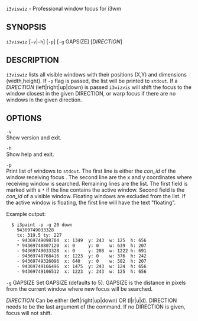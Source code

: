 

`i3viswiz` - Professional window focus for i3wm

SYNOPSIS
--------

`i3viswiz` [`-v`|`-h`] [`-p`] [`-g` GAPSIZE] [*DIRECTION*]

DESCRIPTION
-----------

`i3viswiz` lists all visible windows with their positions (X,Y) and
dimensions (width,height). If `-p` flag is passed, the list will be
printed to `stdout`. If a *DIRECTION* (left|right|up|down) is passed
`i3wizvis` will shift the focus to the window closest in the given 
DIRECTION, or warp focus if there are no windows in the given direction.

OPTIONS
-------

`-v`  
  Show version and exit.

`-h`  
  Show help and exit.

`-p`  
  Print list of windows to `stdout`. The first line is either
  the *con_id* of the window receiving focus . The second line 
  are the x and y coordinates where receiving window is searched.
  Remaining lines are the list. The first field is marked with a 
  `*` if the line contains the active window. Second field is the 
  *con_id* of a visible window. Floating windows are excluded from
  the list. If the active window is floating, the first line will 
  have the text "floating".

  Example output:  

``` text
  $ i3paint -p -g 20 down
    94369749033328
    tx: 319.5 ty: 227
    - 94369749098704  x: 1349  y: 243  w: 125  h: 656  
    * 94369748807120  x: 0     y: 0    w: 639  h: 207  
    - 94369749033328  x: 0     y: 208  w: 1222 h: 691  
    - 94369748768416  x: 1223  y: 0    w: 376  h: 242  
    - 94369749326096  x: 640   y: 0    w: 582  h: 207  
    - 94369749166496  x: 1475  y: 243  w: 124  h: 656  
    - 94369749106512  x: 1223  y: 243  w: 125  h: 656
```

`-g` GAPSIZE
  Set GAPSIZE (defaults to 5). GAPSIZE is the distance in pixels
  from the current window where new focus will be searched.

*DIRECTION*
  Can be either (left|right|up|down) OR (l|r|u|d). DIRECTION needs
  to be the last argument of the command. If no DIRECTION is given,
  focus will not shift.
